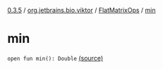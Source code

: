 [0.3.5](../../index.md) / [org.jetbrains.bio.viktor](../index.md) / [FlatMatrixOps](index.md) / [min](.)

# min

`open fun min(): Double` [(source)](https://github.com/JetBrains-Research/viktor/blob/0.3.5/src/main/kotlin/org/jetbrains/bio/viktor/StridedMatrix.kt#L90)